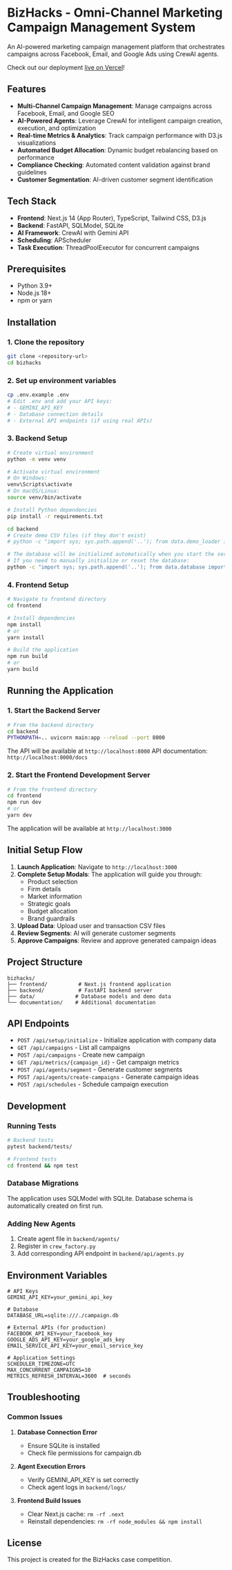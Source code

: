 # BizHacks - Omni-Channel Marketing Campaign Management System

An AI-powered marketing campaign management platform that orchestrates campaigns across Facebook, Email, and Google Ads using CrewAI agents.

Check out our deployment [live on Vercel](https://asteria-rouge.vercel.app/)!

## Features

- **Multi-Channel Campaign Management**: Manage campaigns across Facebook, Email, and Google SEO
- **AI-Powered Agents**: Leverage CrewAI for intelligent campaign creation, execution, and optimization
- **Real-time Metrics & Analytics**: Track campaign performance with D3.js visualizations
- **Automated Budget Allocation**: Dynamic budget rebalancing based on performance
- **Compliance Checking**: Automated content validation against brand guidelines
- **Customer Segmentation**: AI-driven customer segment identification

## Tech Stack

- **Frontend**: Next.js 14 (App Router), TypeScript, Tailwind CSS, D3.js
- **Backend**: FastAPI, SQLModel, SQLite
- **AI Framework**: CrewAI with Gemini API
- **Scheduling**: APScheduler
- **Task Execution**: ThreadPoolExecutor for concurrent campaigns

## Prerequisites

- Python 3.9+
- Node.js 18+
- npm or yarn

## Installation

### 1. Clone the repository

```bash
git clone <repository-url>
cd bizhacks
```

### 2. Set up environment variables

```bash
cp .env.example .env
# Edit .env and add your API keys:
# - GEMINI_API_KEY
# - Database connection details
# - External API endpoints (if using real APIs)
```

### 3. Backend Setup

```bash
# Create virtual environment
python -m venv venv

# Activate virtual environment
# On Windows:
venv\Scripts\activate
# On macOS/Linux:
source venv/bin/activate

# Install Python dependencies
pip install -r requirements.txt

cd backend
# Create demo CSV files (if they don't exist)
# python -c "import sys; sys.path.append('..'); from data.demo_loader import create_demo_files; create_demo_files()"

# The database will be initialized automatically when you start the server
# If you need to manually initialize or reset the database:
python -c "import sys; sys.path.append('..'); from data.database import init_db; init_db()"
```

### 4. Frontend Setup

```bash
# Navigate to frontend directory
cd frontend

# Install dependencies
npm install
# or
yarn install

# Build the application
npm run build
# or
yarn build
```

## Running the Application

### 1. Start the Backend Server

```bash
# From the backend directory
cd backend
PYTHONPATH=.. uvicorn main:app --reload --port 8000
```

The API will be available at `http://localhost:8000`
API documentation: `http://localhost:8000/docs`

### 2. Start the Frontend Development Server

```bash
# From the frontend directory
cd frontend
npm run dev
# or
yarn dev
```

The application will be available at `http://localhost:3000`

## Initial Setup Flow

1. **Launch Application**: Navigate to `http://localhost:3000`
2. **Complete Setup Modals**: The application will guide you through:
   - Product selection
   - Firm details
   - Market information
   - Strategic goals
   - Budget allocation
   - Brand guardrails
3. **Upload Data**: Upload user and transaction CSV files
4. **Review Segments**: AI will generate customer segments
5. **Approve Campaigns**: Review and approve generated campaign ideas

## Project Structure

```
bizhacks/
├── frontend/          # Next.js frontend application
├── backend/           # FastAPI backend server
├── data/             # Database models and demo data
└── documentation/    # Additional documentation
```

## API Endpoints

- `POST /api/setup/initialize` - Initialize application with company data
- `GET /api/campaigns` - List all campaigns
- `POST /api/campaigns` - Create new campaign
- `GET /api/metrics/{campaign_id}` - Get campaign metrics
- `POST /api/agents/segment` - Generate customer segments
- `POST /api/agents/create-campaigns` - Generate campaign ideas
- `POST /api/schedules` - Schedule campaign execution

## Development

### Running Tests

```bash
# Backend tests
pytest backend/tests/

# Frontend tests
cd frontend && npm test
```

### Database Migrations

The application uses SQLModel with SQLite. Database schema is automatically created on first run.

### Adding New Agents

1. Create agent file in `backend/agents/`
2. Register in `crew_factory.py`
3. Add corresponding API endpoint in `backend/api/agents.py`

## Environment Variables

```env
# API Keys
GEMINI_API_KEY=your_gemini_api_key

# Database
DATABASE_URL=sqlite:///./campaign.db

# External APIs (for production)
FACEBOOK_API_KEY=your_facebook_key
GOOGLE_ADS_API_KEY=your_google_ads_key
EMAIL_SERVICE_API_KEY=your_email_service_key

# Application Settings
SCHEDULER_TIMEZONE=UTC
MAX_CONCURRENT_CAMPAIGNS=10
METRICS_REFRESH_INTERVAL=3600  # seconds
```

## Troubleshooting

### Common Issues

1. **Database Connection Error**

   - Ensure SQLite is installed
   - Check file permissions for campaign.db

2. **Agent Execution Errors**

   - Verify GEMINI_API_KEY is set correctly
   - Check agent logs in `backend/logs/`

3. **Frontend Build Issues**
   - Clear Next.js cache: `rm -rf .next`
   - Reinstall dependencies: `rm -rf node_modules && npm install`

## License

This project is created for the BizHacks case competition.
